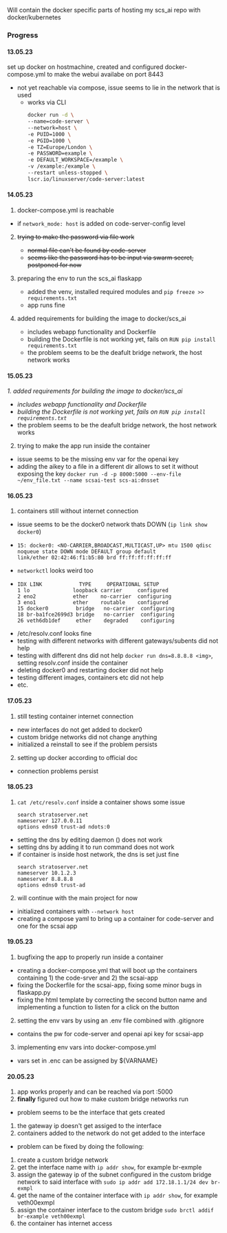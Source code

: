 
Will contain the docker specific parts of hosting my scs_ai repo with docker/kubernetes

### Progress
#### 13.05.23
set up docker on hostmachine, created and configured docker-compose.yml to make the webui availabe on port 8443
 - not yet reachable via compose, issue seems to lie in the network that is used
   - works via CLI
     ```bash
     docker run -d \
     --name=code-server \
     --network=host \
     -e PUID=1000 \
     -e PGID=1000 \
     -e TZ=Europe/London \
     -e PASSWORD=example \
     -e DEFAULT_WORKSPACE=/example \
     -v /example:/example \
     --restart unless-stopped \
     lscr.io/linuxserver/code-server:latest
     ```

#### 14.05.23
1. docker-compose.yml is reachable 
- if `network_mode: host` is added on code-server-config level

2. ~~trying to make the password via file work~~
   - ~~normal file can't be found by code-server~~
   - ~~seems like the password has to be input via swarm secret, postponed for now~~

3. preparing the env to run the scs_ai flaskapp
   - added the venv, installed required modules and `pip freeze >> requirements.txt`
    - app runs fine

4. added requirements for building the image to docker/scs_ai
   - includes webapp functionality and Dockerfile
   - building the Dockerfile is not working yet, fails on `RUN pip install requirements.txt`
    - the problem seems to be the deafult bridge network, the host network works

#### 15.05.23

_1. added requirements for building the image to docker/scs_ai_
   - _includes webapp functionality and Dockerfile_
   - _building the Dockerfile is not working yet, fails on `RUN pip install requirements.txt`_
   - the problem seems to be the deafult bridge network, the host network works

2. trying to make the app run inside the container
  - issue seems to be the missing env var for the openai key
  - adding the aikey to a file in a different dir allows to set it without exposing the key `docker run -d -p 8000:5000 --env-file ~/env_file.txt --name scsai-test scs-ai:dnsset`

#### 16.05.23

1. containers still without internet connection
 - issue seems to be the docker0 network thats DOWN (`ip link show docker0`)
 - ```
   15: docker0: <NO-CARRIER,BROADCAST,MULTICAST,UP> mtu 1500 qdisc noqueue state DOWN mode DEFAULT group default
   link/ether 02:42:46:f1:b5:80 brd ff:ff:ff:ff:ff:ff
   ```
 - `networkctl` looks weird too
 - ```
   IDX LINK            TYPE     OPERATIONAL SETUP
   1 lo              loopback carrier     configured
   2 eno2            ether    no-carrier  configuring
   3 eno1            ether    routable    configured
   15 docker0         bridge   no-carrier  configuring
   18 br-ba1fce2699d3 bridge   no-carrier  configuring
   26 veth6db1def     ether    degraded    configuring
   ```
 - /etc/resolv.conf looks fine
 - testing with different networks with different gateways/subents did not help
 - testing with different dns did not help `docker run dns=8.8.8.8 <img>`, setting resolv.conf inside the container
 - deleting docker0 and restarting docker did not help
 - testing different images, containers etc did not help
 - etc.

#### 17.05.23

1. still testing container internet connection
  - new interfaces do not get added to docker0
  - custom bridge networks did not change anything
  - initialized a reinstall to see if the problem persists

2. setting up docker according to official doc
  - connection problems persist

#### 18.05.23

1. `cat /etc/resolv.conf` inside a container shows some issue
   ```
   search stratoserver.net
   nameserver 127.0.0.11
   options edns0 trust-ad ndots:0
   ```
  - setting the dns by editing daemon () does not work
  - setting dns by adding it to run command does not work
  - if container is inside host network, the dns is set just fine
    ```
    search stratoserver.net
    nameserver 10.1.2.3
    nameserver 8.8.8.8
    options edns0 trust-ad
    ```
2. will continue with the main project for now
  - initialized containers with `--network host`
  - creating a compose yaml to bring up a container for code-server and one for the scsai app

#### 19.05.23

1. bugfixing the app to properly run inside a container
  - creating a docker-compose.yml that will boot up the containers containing 1) the code-srver and 2) the scsai-app
  - fixing the Dockerfile for the scsai-app, fixing some minor bugs in flaskapp.py
  - fixing the html template by correcting the second button name and implementing a function to listen for a click on the button
2. setting the env vars by using an .env file combined with .gitignore
  - contains the pw for code-server and openai api key for scsai-app
3. implementing env vars into docker-compose.yml
  - vars set in .enc can be assigned by ${VARNAME}


#### 20.05.23

1. app works properly and can be reached via port :5000
2. **finally** figured out how to make custom bridge networks run
  - problem seems to be the interface that gets created
  1) the gateway ip doesn't get assiged to the interface
  2) containers added to the network do not get added to the interface
  - problem can be fixed by doing the following:
  1) create a custom bridge network
  2) get the interface name with `ip addr show`, for example br-exmple
  3) assign the gateway ip of the subnet configured in the custom bridge network to said interface with `sudo ip addr add 172.18.1.1/24 dev br-exmpl`
  4) get the name of the container interface with `ip addr show`, for example veth00exmpl
  5) assign the container interface to the custom bridge `sudo brctl addif br-example veth00exmpl`
  6) the container has internet access
